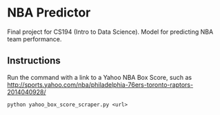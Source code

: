 NBA Predictor
======================================
Final project for CS194 (Intro to Data Science). Model for predicting NBA team performance.

Instructions
------------
Run the command with a link to a Yahoo NBA Box Score, such as http://sports.yahoo.com/nba/philadelphia-76ers-toronto-raptors-2014040928/

	python yahoo_box_score_scraper.py <url>